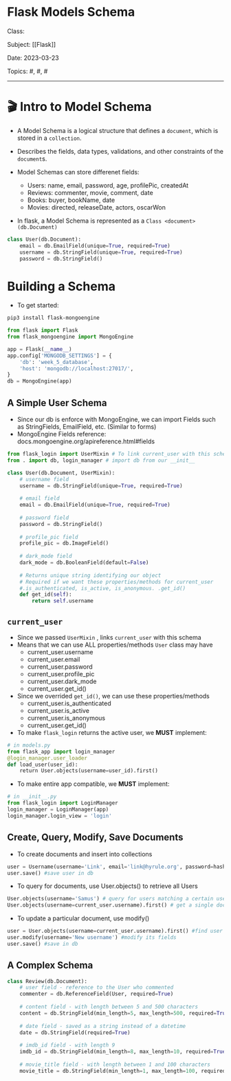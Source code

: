 # Flask Models Schema
Class: <a href=""> </a>

Subject: [[Flask]]

Date: 2023-03-23

Topics: #, #, # 

---

# 🎬 Intro to Model Schema
- A Model Schema is a logical structure that defines a `document`, which is stored in a  `collection`. 
- Describes the fields, data types, validations, and other constraints of the `document`s.
- Model Schemas can store differenet fields:
	- Users: name, email, password, age, profilePic, createdAt
	- Reviews: commenter, movie, comment, date
	- Books: buyer, bookName, date
	- Movies: directed, releaseDate, actors, oscarWon

- In flask, a Model Schema is represented as a `Class <document>(db.Document)`
```python
class User(db.Document):
    email = db.EmailField(unique=True, required=True)
    username = db.StringField(unique=True, required=True)
    password = db.StringField()
```

# Building a Schema
- To get started:
```bash
pip3 install flask-mongoengine
```

```python
from flask import Flask
from flask_mongoengine import MongoEngine

app = Flask(__name__)
app.config['MONGODB_SETTINGS'] = {
    'db': 'week_5_database',
    'host': 'mongodb://localhost:27017/',
}
db = MongoEngine(app)
```

## A Simple User Schema
- Since our db is enforce with MongoEngine, we can import Fields such as StringFields, EmailField, etc. (Similar to forms)
- MongoEngine Fields reference: docs.mongoengine.org/apireference.html#fields
```python
from flask_login import UserMixin # To link current_user with this schema
from . import db, login_manager # import db from our __init__

class User(db.Document, UserMixin):
	# username field
	username = db.StringField(unique=True, required=True)
	
	# email field
	email = db.EmailField(unique=True, required=True)
	
	# password field
	password = db.StringField()
	
	# profile_pic field
	profile_pic = db.ImageField()
	
	# dark_mode field
	dark_mode = db.BooleanField(default=False)
	
	# Returns unique string identifying our object
	# Required if we want these properties/methods for current_user
	#.is_authenticated, is_active, is_anonymous. .get_id()
	def get_id(self):
		return self.username
```

## `current_user`
- Since we passed `UserMixin` , links `current_user` with this schema
- Means that we can use ALL properties/methods `User` class may have
	- current_user.username
	- current_user.email
	- current_user.password
	- current_user.profile_pic
	- current_user.dark_mode
	- current_user.get_id()
- Since we overrided `get_id()`, we can use these properties/methods
	- current_user.is_authenticated
	- current_user.is_active
	- current_user.is_anonymous
	- current_user.get_id()
- To make `flask_login` returns the active user, we **MUST** implement:
```python
# in models.py
from flask_app import login_manager
@login_manager.user_loader
def load_user(user_id):
    return User.objects(username=user_id).first()
```
- To make entire app compatible, we **MUST** implement:
```python
# in __init__.py
from flask_login import LoginManager
login_manager = LoginManager(app)
login_manager.login_view = 'login'
```

## Create, Query, Modify, Save Documents
-   To create documents and insert into collections
```python
user = Username(username='Link', email='link@hyrule.org', password=hashed)
user.save() #save user in db
```

-   To query for documents, use User.objects() to retrieve all Users
```python
User.objects(username='Samus') # query for users matching a certain username
User.objects(username=current_user.username).first() # get a single document  
```

-   To update a particular document, use modify()
```python
user = User.objects(username=current_user.username).first() #find user in db
user.modify(username='New username') #modify its fields
user.save() #save in db
```

## A Complex Schema
```python
class Review(db.Document):
	# user field - reference to the User who commented
	commenter = db.ReferenceField(User, required=True)
	
	# content field - with length between 5 and 500 characters
	content = db.StringField(min_length=5, max_length=500, required=True)
	
	# date field - saved as a string instead of a datetime
	date = db.StringField(required=True)
	
	# imdb_id field - with length 9
	imdb_id = db.StringField(min_length=8, max_length=10, required=True)
	
	# movie_title field - with length between 1 and 100 characters
	movie_title = db.StringField(min_length=1, max_length=100, required=True)
```
